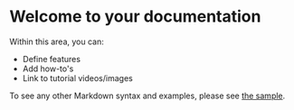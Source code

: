 # Welcome to your documentation

Within this area, you can:

* Define features
* Add how-to's
* Link to tutorial videos/images

To see any other Markdown syntax and examples, please see [the sample](sample.md).